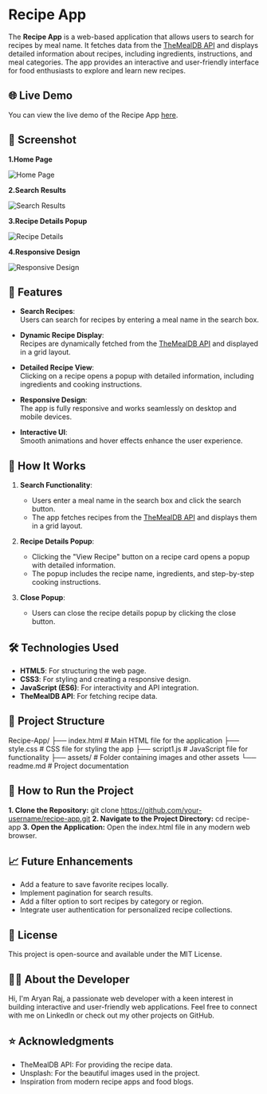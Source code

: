 # Recipe App

The **Recipe App** is a web-based application that allows users to search for recipes by meal name. It fetches data from the [TheMealDB API](https://www.themealdb.com/) and displays detailed information about recipes, including ingredients, instructions, and meal categories. The app provides an interactive and user-friendly interface for food enthusiasts to explore and learn new recipes.


## 🌐 Live Demo

You can view the live demo of the Recipe App [here](#).


## 📸 Screenshot

**1.Home Page** 

   ![Home Page](assets/Screenshot1.png)

**2.Search Results**  

   ![Search Results](assets/Screenshot2.png)

**3.Recipe Details Popup**  

   ![Recipe Details](assets/Screenshot3.png)

**4.Responsive Design**  

   ![Responsive Design](assets/Screenshot4.png)


## 🌟 Features

- **Search Recipes**:  
  Users can search for recipes by entering a meal name in the search box.

- **Dynamic Recipe Display**:  
  Recipes are dynamically fetched from the [TheMealDB API](https://www.themealdb.com/) and displayed in a grid layout.

- **Detailed Recipe View**:  
  Clicking on a recipe opens a popup with detailed information, including ingredients and cooking instructions.

- **Responsive Design**:  
  The app is fully responsive and works seamlessly on desktop and mobile devices.

- **Interactive UI**:  
  Smooth animations and hover effects enhance the user experience.


## 📖 How It Works

1. **Search Functionality**:  
   - Users enter a meal name in the search box and click the search button.  
   - The app fetches recipes from the [TheMealDB API](https://www.themealdb.com/) and displays them in a grid layout.

2. **Recipe Details Popup**:  
   - Clicking the "View Recipe" button on a recipe card opens a popup with detailed information.  
   - The popup includes the recipe name, ingredients, and step-by-step cooking instructions.

3. **Close Popup**:  
   - Users can close the recipe details popup by clicking the close button.


## 🛠️ Technologies Used

- **HTML5**: For structuring the web page.
- **CSS3**: For styling and creating a responsive design.
- **JavaScript (ES6)**: For interactivity and API integration.
- **TheMealDB API**: For fetching recipe data.


## 📂 Project Structure
Recipe-App/ ├── index.html # Main HTML file for the application ├── style.css # CSS file for styling the app ├── script1.js # JavaScript file for functionality ├── assets/ # Folder containing images and other assets └── readme.md # Project documentation


## 🚀 How to Run the Project

**1. Clone the Repository:**
   git clone https://github.com/your-username/recipe-app.git
**2. Navigate to the Project Directory:**
    cd recipe-app
**3. Open the Application:**
    Open the index.html file in any modern web browser.

## 📈 Future Enhancements
- Add a feature to save favorite recipes locally.
- Implement pagination for search results.
- Add a filter option to sort recipes by category or region.
- Integrate user authentication for personalized recipe      collections.

## 📝 License
This project is open-source and available under the MIT License.

## 👨‍💻 About the Developer
Hi, I'm Aryan Raj, a passionate web developer with a keen interest in building interactive and user-friendly web applications. Feel free to connect with me on LinkedIn or check out my other projects on GitHub.

## ⭐ Acknowledgments
- TheMealDB API: For providing the recipe data.
- Unsplash: For the beautiful images used in the project.
- Inspiration from modern recipe apps and food blogs.
